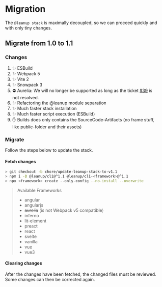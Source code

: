 # Migration

The `@leanup stack` is maximally decoupled, so we can proceed quickly and with only tiny changes.

## Migrate from 1.0 to 1.1

### Changes

1. ✨ ESBuild
2. ✨ Webpack 5
3. ✨ Vite 2
4. ✨ Snowpack 3
5. ⛔ Aurelia: We will no longer be supported as long as the ticket [#39](https://github.com/leanupjs/leanup/issues/39) is not resolved.
6. ✨ Refactoring the @leanup module separation
7. ✨ Much faster stack installation
8. ✨ Much faster script execution (ESBuild)
9. ✋ Builds does only contains the SourceCode-Artifacts (no frame stuff, like public-folder and their assets)

### Migrate

Follow the steps below to update the stack.

#### Fetch changes

```bash
> git checkout -b chore/update-leanup-stack-to-v1.1
> npm i -D @leanup/cli@^1.1 @leanup/cli-<framework>@^1.1
> npx <framework> create --only-config --no-install --overwrite
```

> Available Frameworks
>
> - angular
> - angularjs
> - ~~aurelia~~ (is not Webpack v5 compatible)
> - inferno
> - lit-element
> - preact
> - react
> - svelte
> - vanilla
> - vue
> - vue3

#### Clearing changes

After the changes have been fetched, the changed files must be reviewed. Some changes can then be corrected again.
